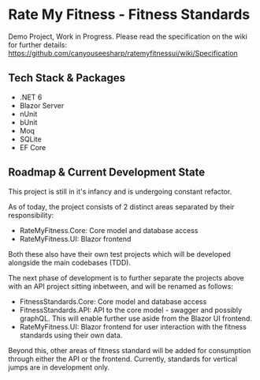 # Rate My Fitness - Fitness Standards
Demo Project, Work in Progress. Please read the specification on the wiki for further details: https://github.com/canyouseesharp/ratemyfitnessui/wiki/Specification

## Tech Stack & Packages
 - .NET 6
 - Blazor Server
 - nUnit
 - bUnit
 - Moq
 - SQLite
 - EF Core
 
## Roadmap & Current Development State
This project is still in it's infancy and is undergoing constant refactor. 

As of today, the project consists of 2 distinct areas separated by their responsibility:
 - RateMyFitness.Core: Core model and database access
 - RateMyFitness.UI: Blazor frontend 

Both these also have their own test projects which will be developed alongside the main codebases (TDD).

The next phase of development is to further separate the projects above with an API project sitting inbetween, and will be renamed as follows:
 - FitnessStandards.Core: Core model and database access
 - FitnessStandards.API: API to the core model - swagger and possibly graphQL. This will enable further use aside from the Blazor UI frontend.
 - RateMyFitness.UI: Blazor frontend for user interaction with the fitness standards using their own data.

Beyond this, other areas of fitness standard will be added for consumption through either the API or the frontend. Currently, standards for vertical jumps are in development only.

